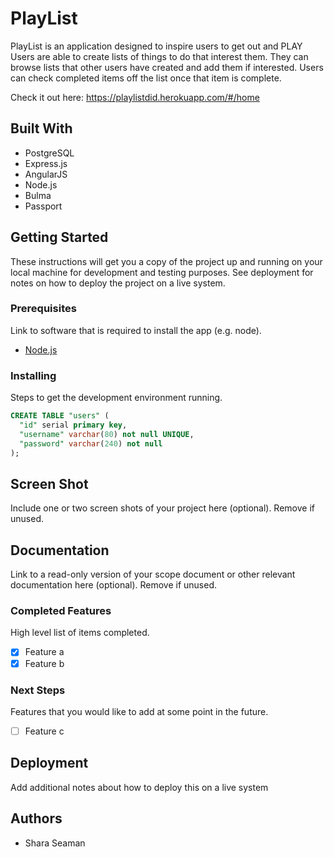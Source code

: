 # PlayList

PlayList is an application designed to inspire users to get out and PLAY
Users are able to create lists of things to do that interest them. They can browse lists that other users have created and add them if interested. Users can check completed items off the list once that item is complete. 

Check it out here: https://playlistdid.herokuapp.com/#/home

## Built With

- PostgreSQL
- Express.js
- AngularJS
- Node.js
- Bulma
- Passport

## Getting Started

These instructions will get you a copy of the project up and running on your local machine for development and testing purposes. See deployment for notes on how to deploy the project on a live system.

### Prerequisites

Link to software that is required to install the app (e.g. node).

- [Node.js](https://nodejs.org/en/)


### Installing

Steps to get the development environment running.

```sql
CREATE TABLE "users" (
  "id" serial primary key,
  "username" varchar(80) not null UNIQUE,
  "password" varchar(240) not null
);
```

## Screen Shot

Include one or two screen shots of your project here (optional). Remove if unused.

## Documentation

Link to a read-only version of your scope document or other relevant documentation here (optional). Remove if unused.

### Completed Features

High level list of items completed.

- [x] Feature a
- [x] Feature b

### Next Steps

Features that you would like to add at some point in the future.

- [ ] Feature c

## Deployment

Add additional notes about how to deploy this on a live system

## Authors

* Shara Seaman

